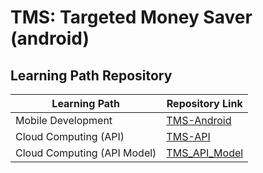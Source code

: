 # TMS: Targeted Money Saver (android)

## Learning Path Repository

| Learning Path                        | Repository Link                                                                           |
| ------------------------------------ | ----------------------------------------------------------------------------------------- |
| Mobile Development                   | [TMS-Android](https://github.com/AlninoDP/Targeted_Money_Saver_TMS)                       |
| Cloud Computing (API)                | [TMS-API]( )                                                                              |
| Cloud Computing (API Model)          | [TMS_API_Model]( )                                                                        | 
